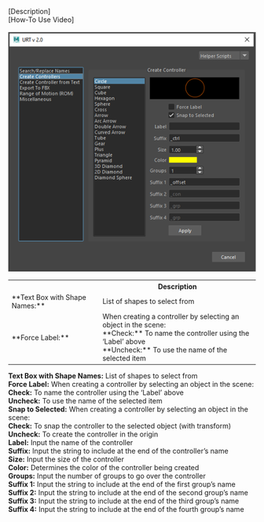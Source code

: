 [Description]<br/>
[How-To Use Video]<br/>
<br/>
![Create Controller](./images/UI/control.png)
<br/>
<table>
  <tr>
    <th> </th>
    <th>Description</th>
  </tr>
  <tr>
    <td>**Text Box with Shape Names:**</td>
    <td>List of shapes to select from</td>
  </tr>
  <tr>
    <td>**Force Label:**</td>
    <td>When creating a controller by selecting an object in the scene:<br/>
        **Check:** To name the controller using the ‘Label’ above<br/>
        **Uncheck:** To use the name of the selected item<br/></td>
  </tr>
</table>


**Text Box with Shape Names:**	List of shapes to select from<br/>
**Force Label:**	When creating a controller by selecting an object in the scene:<br/>
**Check:** To name the controller using the ‘Label’ above<br/>
**Uncheck:** To use the name of the selected item<br/>
**Snap to Selected:**	When creating a controller by selecting an object in the scene:<br/>
**Check:** To snap the controller to the selected object (with transform)<br/>
**Uncheck:** To create the controller in the origin<br/>
**Label:**	Input the name of the controller<br/>
**Suffix:**	Input the string to include at the end of the controller’s name<br/>
**Size:**	Input the size of the controller<br/>
**Color:**	Determines the color of the controller being created<br/>
**Groups:** Input the number of groups to go over the controller<br/>
**Suffix 1:**	Input the string to include at the end of the first group’s name<br/>
**Suffix 2:**	Input the string to include at the end of the second group’s name<br/>
**Suffix 3:**	Input the string to include at the end of the third group’s name<br/>
**Suffix 4:**	Input the string to include at the end of the fourth group’s name<br/>
